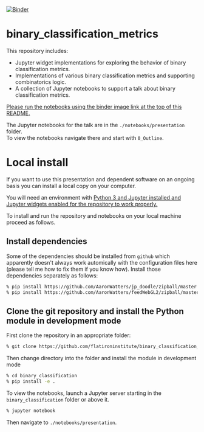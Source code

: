 [![Binder](https://mybinder.org/badge.svg)](https://mybinder.org/v2/gh/flatironinstitute/binary_classification_metrics/main)

# binary_classification_metrics

This repository includes:

- Jupyter widget implementations for exploring the behavior of binary classification metrics.
- Implementations of various binary classification metrics and supporting combinatorics logic.
- A collection of Jupyter notebooks to support a talk about binary classification metrics.

<a href="https://mybinder.org/v2/gh/flatironinstitute/binary_classification_metrics/main">
Please run the notebooks using the binder image link at the top of this README.
</a>

The Jupyter notebooks for the talk are in the `./notebooks/presentation` folder.  
To view the notebooks navigate there and start with `0_Outline`.

# Local install

If you want to use this presentation and dependent software on an ongoing basis you can install a local copy
on your computer.

You will need an environment with 
<a href="https://ipywidgets.readthedocs.io/en/latest/user_install.html">
Python 3 and Jupyter installed and Jupyter widgets enabled for the repository to work properly.
</a>

To install and run the repository and notebooks on your local machine proceed as follows.

## Install dependencies

Some of the dependencies should be installed from `github` which apparently doesn't always work automically with
the configuration files here (please tell me how to fix them if you know how).  Install those dependencies separately as
follows:

```bash
% pip install https://github.com/AaronWatters/jp_doodle/zipball/master
% pip install https://github.com/AaronWatters/feedWebGL2/zipball/master
```

## Clone the git repository and install the Python module in development mode

First clone the repository in an appropriate folder:

```bash
% git clone https://github.com/flatironinstitute/binary_classification_metrics.git
```

Then change directory into the folder and install the module in development mode

```bash
% cd binary_classification
% pip install -e .
```

To view the notebooks, launch a Jupyter server starting in the
`binary_classification` folder or above it.

```bash
% jupyter notebook
```

Then navigate to `./notebooks/presentation`.





